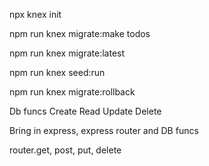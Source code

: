 <!-- following knex-todo-cli -->


<!-- probably don't need and also use npm run instead of npx -->
npx knex init 

npm run knex migrate:make todos

npm run knex migrate:latest

npm run knex seed:run

npm run knex migrate:rollback

<!-- set up for api -->

Db funcs
Create
Read
Update
Delete


<!-- Routes -->

Bring in express, express router and DB funcs

router.get, post, put, delete

<!-- React Components -->